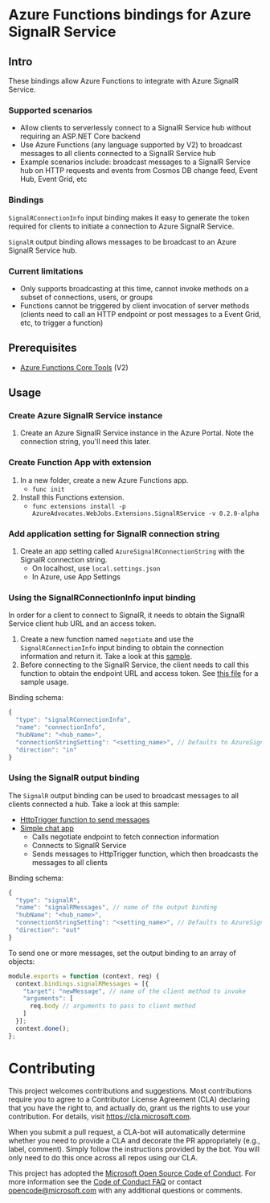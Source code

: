 # Azure Functions bindings for Azure SignalR Service

## Intro

These bindings allow Azure Functions to integrate with Azure SignalR Service.

### Supported scenarios

- Allow clients to serverlessly connect to a SignalR Service hub without requiring an ASP.NET Core backend
- Use Azure Functions (any language supported by V2) to broadcast messages to all clients connected to a SignalR Service hub
- Example scenarios include: broadcast messages to a SignalR Service hub on HTTP requests and events from Cosmos DB change feed, Event Hub, Event Grid, etc

### Bindings

`SignalRConnectionInfo` input binding makes it easy to generate the token required for clients to initiate a connection to Azure SignalR Service.

`SignalR` output binding allows messages to be broadcast to an Azure SignalR Service hub.

### Current limitations

- Only supports broadcasting at this time, cannot invoke methods on a subset of connections, users, or groups
- Functions cannot be triggered by client invocation of server methods (clients need to call an HTTP endpoint or post messages to a Event Grid, etc, to trigger a function)

## Prerequisites

- [Azure Functions Core Tools](https://github.com/Azure/azure-functions-core-tools) (V2)

## Usage

### Create Azure SignalR Service instance

1. Create an Azure SignalR Service instance in the Azure Portal. Note the connection string, you'll need this later.

### Create Function App with extension

1. In a new folder, create a new Azure Functions app.
    - `func init`
1. Install this Functions extension.
    - `func extensions install -p AzureAdvocates.WebJobs.Extensions.SignalRService -v 0.2.0-alpha`

### Add application setting for SignalR connection string

1. Create an app setting called `AzureSignalRConnectionString` with the SignalR connection string.
    - On localhost, use `local.settings.json`
    - In Azure, use App Settings

### Using the SignalRConnectionInfo input binding

In order for a client to connect to SignalR, it needs to obtain the SignalR Service client hub URL and an access token.

1. Create a new function named `negotiate` and use the `SignalRConnectionInfo` input binding to obtain the connection information and return it. Take a look at this [sample](samples/simple-chat/functionapp/negotiate/).
1. Before connecting to the SignalR Service, the client needs to call this function to obtain the endpoint URL and access token. See [this file](samples/simple-chat/content/index.html) for a sample usage.

Binding schema:

```javascript
{
  "type": "signalRConnectionInfo",
  "name": "connectionInfo",
  "hubName": "<hub_name>",
  "connectionStringSetting": "<setting_name>", // Defaults to AzureSignalRConnectionString
  "direction": "in"
}
```

### Using the SignalR output binding

The `SignalR` output binding can be used to broadcast messages to all clients connected a hub. Take a look at this sample:

- [HttpTrigger function to send messages](samples/simple-chat/functionapp/messages/)
- [Simple chat app](samples/simple-chat/content/index.html)
    - Calls negotiate endpoint to fetch connection information
    - Connects to SignalR Service
    - Sends messages to HttpTrigger function, which then broadcasts the messages to all clients

Binding schema:

```javascript
{
  "type": "signalR",
  "name": "signalRMessages", // name of the output binding
  "hubName": "<hub_name>",
  "connectionStringSetting": "<setting_name>", // Defaults to AzureSignalRConnectionString
  "direction": "out"
}
```

To send one or more messages, set the output binding to an array of objects:

```javascript
module.exports = function (context, req) {
  context.bindings.signalRMessages = [{
    "target": "newMessage", // name of the client method to invoke
    "arguments": [
      req.body // arguments to pass to client method
    ]
  }];
  context.done();
};
```

# Contributing

This project welcomes contributions and suggestions.  Most contributions require you to agree to a
Contributor License Agreement (CLA) declaring that you have the right to, and actually do, grant us
the rights to use your contribution. For details, visit https://cla.microsoft.com.

When you submit a pull request, a CLA-bot will automatically determine whether you need to provide
a CLA and decorate the PR appropriately (e.g., label, comment). Simply follow the instructions
provided by the bot. You will only need to do this once across all repos using our CLA.

This project has adopted the [Microsoft Open Source Code of Conduct](https://opensource.microsoft.com/codeofconduct/).
For more information see the [Code of Conduct FAQ](https://opensource.microsoft.com/codeofconduct/faq/) or
contact [opencode@microsoft.com](mailto:opencode@microsoft.com) with any additional questions or comments.